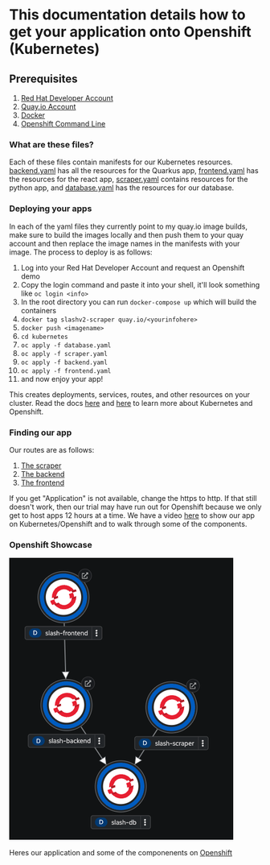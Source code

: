 # This documentation details how to get your application onto Openshift (Kubernetes)

## Prerequisites
1. [Red Hat Developer Account](https://developers.redhat.com/)
2. [Quay.io Account](https://quay.io)
3. [Docker](https://docker.io)
4. [Openshift Command Line](https://docs.openshift.com/container-platform/4.8/cli_reference/openshift_cli/getting-started-cli.html)

### What are these files? 
Each of these files contain manifests for our Kubernetes resources. [backend.yaml](backend.yaml) has all the resources for the Quarkus app, [frontend.yaml](frontend.yaml) has the resources for the react app, [scraper.yaml](scraper.yaml) contains resources for the python app, and [database.yaml](database.yaml) has the resources for our database. 

### Deploying your apps
In each of the yaml files they currently point to my quay.io image builds, make sure to build the images locally and then push them to your quay account and then replace the image names in the manifests with your image. The process to deploy is as follows:

1. Log into your Red Hat Developer Account and request an Openshift demo
2. Copy the login command and paste it into your shell, it'll look something like `oc login <info>`
3. In the root directory you can run `docker-compose up` which will build the containers
4. `docker tag slashv2-scraper quay.io/<yourinfohere>`
5. `docker push <imagename>`
6. `cd kubernetes`
7. `oc apply -f database.yaml`
8. `oc apply -f scraper.yaml`
9. `oc apply -f backend.yaml`
10. `oc apply -f frontend.yaml`
11. and now enjoy your app! 

This creates deployments, services, routes, and other resources on your cluster. Read the docs [here](https://kubernetes.io/docs/concepts/cluster-administration/manage-deployment/) and [here](https://docs.openshift.com/) to learn more about Kubernetes and Openshift.

### Finding our app
Our routes are as follows:
1. [The scraper](http://slash-scraper-ifjolla-dev.apps.sandbox-m3.1530.p1.openshiftapps.com/)
2. [The backend](http://slash-backend-ifjolla-dev.apps.sandbox-m3.1530.p1.openshiftapps.com/)
3. [The frontend](http://slash-frontend-ifjolla-dev.apps.sandbox-m3.1530.p1.openshiftapps.com/)

If you get "Application" is not available, change the https to http. If that still doesn't work, then our trial may have run out for Openshift because we only get to host apps 12 hours at a time. We have a video [here]() to show our app on Kubernetes/Openshift and to walk through some of the components.

### Openshift Showcase

![Openshift Topology](assets/openshift-topology.png)

Heres our application and some of the componenents on [Openshift](assets/openshift-kubernetes-walkthrough.mov)